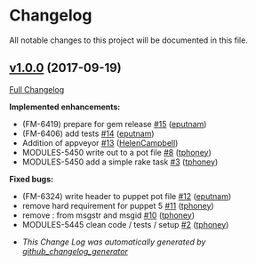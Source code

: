 # Changelog

All notable changes to this project will be documented in this file.


## [v1.0.0](https://github.com/puppetlabs/puppet_pot_generator/tree/v1.0.0) (2017-09-19)

[Full Changelog](https://github.com/puppetlabs/puppet_pot_generator/compare/f822ac36a854a29a614fcccbfafa10395d2ef116...v1.0.0)

**Implemented enhancements:**

- \(FM-6419\) prepare for gem release [\#15](https://github.com/puppetlabs/puppet_pot_generator/pull/15) ([eputnam](https://github.com/eputnam))
- \(FM-6406\) add tests [\#14](https://github.com/puppetlabs/puppet_pot_generator/pull/14) ([eputnam](https://github.com/eputnam))
- Addition of appveyor [\#13](https://github.com/puppetlabs/puppet_pot_generator/pull/13) ([HelenCampbell](https://github.com/HelenCampbell))
- MODULES-5450 write out to a pot file [\#8](https://github.com/puppetlabs/puppet_pot_generator/pull/8) ([tphoney](https://github.com/tphoney))
- MODULES-5450 add a simple rake task [\#3](https://github.com/puppetlabs/puppet_pot_generator/pull/3) ([tphoney](https://github.com/tphoney))

**Fixed bugs:**

- \(FM-6324\) write header to puppet pot file [\#12](https://github.com/puppetlabs/puppet_pot_generator/pull/12) ([eputnam](https://github.com/eputnam))
- remove hard requirement for puppet 5 [\#11](https://github.com/puppetlabs/puppet_pot_generator/pull/11) ([tphoney](https://github.com/tphoney))
- remove : from msgstr and msgid [\#10](https://github.com/puppetlabs/puppet_pot_generator/pull/10) ([tphoney](https://github.com/tphoney))
- MODULES-5445 clean code / tests / setup [\#2](https://github.com/puppetlabs/puppet_pot_generator/pull/2) ([tphoney](https://github.com/tphoney))



* *This Change Log was automatically generated by [github_changelog_generator](https://github.com/skywinder/Github-Changelog-Generator)*
